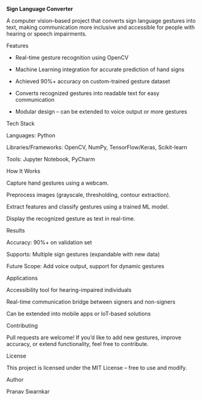 **Sign Language Converter**

A computer vision–based project that converts sign language gestures into text, making communication more inclusive and accessible for people with hearing or speech impairments.

 Features

- Real-time gesture recognition using OpenCV

- Machine Learning integration for accurate prediction of hand signs

- Achieved 90%+ accuracy on custom-trained gesture dataset

- Converts recognized gestures into readable text for easy communication

- Modular design – can be extended to voice output or more gestures

 Tech Stack

Languages: Python

Libraries/Frameworks: OpenCV, NumPy, TensorFlow/Keras, Scikit-learn

Tools: Jupyter Notebook, PyCharm

 How It Works

Capture hand gestures using a webcam.

Preprocess images (grayscale, thresholding, contour extraction).

Extract features and classify gestures using a trained ML model.

Display the recognized gesture as text in real-time.

 Results

Accuracy: 90%+ on validation set

Supports: Multiple sign gestures (expandable with new data)

Future Scope: Add voice output, support for dynamic gestures

 Applications

Accessibility tool for hearing-impaired individuals

Real-time communication bridge between signers and non-signers

Can be extended into mobile apps or IoT-based solutions

 Contributing

Pull requests are welcome! If you’d like to add new gestures, improve accuracy, or extend functionality, feel free to contribute.

 License

This project is licensed under the MIT License – free to use and modify.

 Author

Pranav Swarnkar
